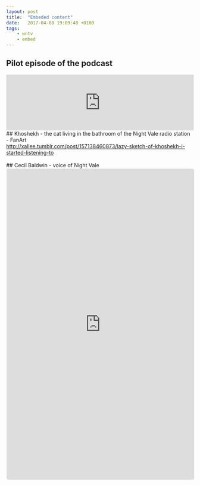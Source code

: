 ```yaml
---
layout: post
title:  "Embeded content"
date:   2017-04-08 19:09:48 +0100
tags: 
    - wntv
    - embed
---
```



## Pilot episode of the podcast



<iframe width="100%" height="150" scrolling="no" frameborder="no" src="https://w.soundcloud.com/player/?url=https%3A//api.soundcloud.com/tracks/148266552&amp;auto_play=false&amp;hide_related=false&amp;show_comments=true&amp;show_user=true&amp;show_reposts=false&amp;visual=true"></iframe>

<br>
## Khoshekh - the cat living in the bathroom of the Night Vale radio station - FanArt

 <div class="tumblr-post" data-href="https://embed.tumblr.com/embed/post/db26Pv1z0XUBab6N99eNCw/157138460873" data-did="5288bc5167ef6f761b37d234148bbe8fc8b4610d"><a href="http://xallee.tumblr.com/post/157138460873/lazy-sketch-of-khoshekh-i-started-listening-to">http://xallee.tumblr.com/post/157138460873/lazy-sketch-of-khoshekh-i-started-listening-to</a></div>  <script async src="https://assets.tumblr.com/post.js"></script>
<br>
## Cecil Baldwin - voice of Night Vale

<iframe class="instagram-media instagram-media-rendered" id="instagram-embed-0" src="https://www.instagram.com/p/BSmXyeegr5X/embed/captioned/?cr=1&amp;v=4" allowtransparency="true" frameborder="0" height="834" data-instgrm-payload-id="instagram-media-payload-0" scrolling="no" style="background: rgb(255, 255, 255); border: 1px solid rgb(219, 219, 219); margin: 1px 1px 12px; max-width: 658px; width: calc(100% - 2px); border-radius: 4px; box-shadow: none; display: block; padding: 0px;"></iframe>

